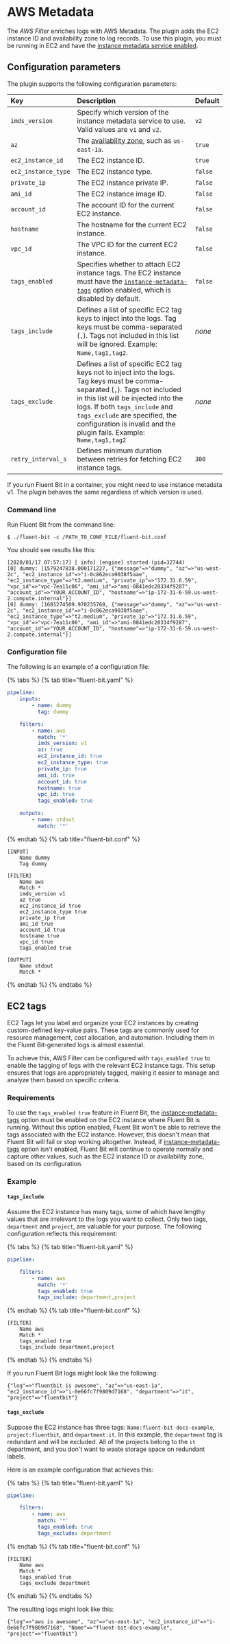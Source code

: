 # AWS Metadata

The _AWS Filter_ enriches logs with AWS Metadata. The plugin adds the EC2 instance ID and availability zone to log records. To use this plugin, you must be running in EC2 and have the [instance metadata service enabled](https://docs.aws.amazon.com/AWSEC2/latest/UserGuide/configuring-instance-metadata-service.html).

## Configuration parameters

The plugin supports the following configuration parameters:

| Key | Description | Default |
| :--- | :--- | :--- |
| `imds_version` | Specify which version of the instance metadata service to use. Valid values are `v1` and `v2`. | `v2` |
| `az` | The [availability zone](https://docs.aws.amazon.com/AWSEC2/latest/UserGuide/using-regions-availability-zones.html), such as `us-east-1a`. | `true` |
| `ec2_instance_id` | The EC2 instance ID. | `true` |
| `ec2_instance_type` | The EC2 instance type. | `false` |
| `private_ip` | The EC2 instance private IP. | `false` |
| `ami_id` | The EC2 instance image ID. | `false` |
| `account_id` | The account ID for the current EC2 instance. | `false` |
| `hostname` | The hostname for the current EC2 instance. | `false` |
| `vpc_id` | The VPC ID for the current EC2 instance. | `false` |
| `tags_enabled` | Specifies whether to attach EC2 instance tags. The EC2 instance must have the [`instance-metadata-tags`](https://awscli.amazonaws.com/v2/documentation/api/latest/reference/ec2/modify-instance-metadata-options.html) option enabled, which is disabled by default. | `false` |
| `tags_include` | Defines a list of specific EC2 tag keys to inject into the logs. Tag keys must be comma-separated (`,`). Tags not included in this list will be ignored. Example: `Name,tag1,tag2`. | _none_ |
| `tags_exclude` | Defines a list of specific EC2 tag keys not to inject into the logs. Tag keys must be comma-separated (`,`). Tags not included in this list will be injected into the logs. If both `tags_include` and `tags_exclude` are specified, the configuration is invalid and the plugin fails. Example: `Name,tag1,tag2` | _none_ |
| `retry_interval_s` |Defines minimum duration between retries for fetching EC2 instance tags. | `300` |

If you run Fluent Bit in a container, you might need to use instance metadata v1. The plugin behaves the same regardless of which version is used.

### Command line

Run Fluent Bit from the command line:

```shell
$ ./fluent-bit -c /PATH_TO_CONF_FILE/fluent-bit.conf
```

You should see results like this:

```text
[2020/01/17 07:57:17] [ info] [engine] started (pid=32744)
[0] dummy: [1579247838.000171227, {"message"=>"dummy", "az"=>"us-west-2c", "ec2_instance_id"=>"i-0c862eca9038f5aae", "ec2_instance_type"=>"t2.medium", "private_ip"=>"172.31.6.59", "vpc_id"=>"vpc-7ea11c06", "ami_id"=>"ami-0841edc20334f9287", "account_id"=>"YOUR_ACCOUNT_ID", "hostname"=>"ip-172-31-6-59.us-west-2.compute.internal"}]
[0] dummy: [1601274509.970235760, {"message"=>"dummy", "az"=>"us-west-2c", "ec2_instance_id"=>"i-0c862eca9038f5aae", "ec2_instance_type"=>"t2.medium", "private_ip"=>"172.31.6.59", "vpc_id"=>"vpc-7ea11c06", "ami_id"=>"ami-0841edc20334f9287", "account_id"=>"YOUR_ACCOUNT_ID", "hostname"=>"ip-172-31-6-59.us-west-2.compute.internal"}]
```

### Configuration file

The following is an example of a configuration file:

{% tabs %}
{% tab title="fluent-bit.yaml" %}

```yaml
pipeline:
    inputs:
        - name: dummy
          tag: dummy

    filters:
        - name: aws
          match: '*'
          imds_version: v1
          az: true
          ec2_instance_id: true
          ec2_instance_type: true
          private_ip: true
          ami_id: true
          account_id: true
          hostname: true
          vpc_id: true
          tags_enabled: true

    outputs:
        - name: stdout
          match: '*'
```

{% endtab %}
{% tab title="fluent-bit.conf" %}

```text
[INPUT]
    Name dummy
    Tag dummy

[FILTER]
    Name aws
    Match *
    imds_version v1
    az true
    ec2_instance_id true
    ec2_instance_type true
    private_ip true
    ami_id true
    account_id true
    hostname true
    vpc_id true
    tags_enabled true

[OUTPUT]
    Name stdout
    Match *
```

{% endtab %}
{% endtabs %}

## EC2 tags

EC2 Tags let you label and organize your EC2 instances by creating custom-defined key-value pairs. These tags are commonly used for resource management, cost allocation, and automation. Including them in the Fluent Bit-generated logs is almost essential.

To achieve this, AWS Filter can be configured with `tags_enabled true` to enable the tagging of logs with the relevant EC2 instance tags. This setup ensures that logs are appropriately tagged, making it easier to manage and analyze them based on specific criteria.

### Requirements

To use the `tags_enabled true` feature in Fluent Bit, the [instance-metadata-tags](https://awscli.amazonaws.com/v2/documentation/api/latest/reference/ec2/modify-instance-metadata-options.html) option must be enabled on the EC2 instance where Fluent Bit is running. Without this option enabled, Fluent Bit won't be able to retrieve the tags associated with the EC2 instance. However, this doesn't mean that Fluent Bit will fail or stop working altogether. Instead, if [instance-metadata-tags](https://awscli.amazonaws.com/v2/documentation/api/latest/reference/ec2/modify-instance-metadata-options.html) option isn't enabled, Fluent Bit will continue to operate normally and capture other values, such as the EC2 instance ID or availability zone, based on its configuration.

### Example

#### `tags_include`

Assume the EC2 instance has many tags, some of which have lengthy values that are irrelevant to the logs you want to collect. Only two tags, `department` and `project`, are valuable for your purpose. The following configuration reflects this requirement:

{% tabs %}
{% tab title="fluent-bit.yaml" %}

```yaml
pipeline:

    filters:
        - name: aws
          match: '*'
          tags_enabled: true
          tags_include: department,project
```

{% endtab %}
{% tab title="fluent-bit.conf" %}

```text
[FILTER]
    Name aws
    Match *
    tags_enabled true
    tags_include department,project
```

{% endtab %}
{% endtabs %}

If you run Fluent Bit logs might look like the following:

```text
{"log"=>"fluentbit is awesome", "az"=>"us-east-1a", "ec2_instance_id"=>"i-0e66fc7f9809d7168", "department"=>"it", "project"=>"fluentbit"}
```

#### `tags_exclude`

Suppose the EC2 instance has three tags: `Name:fluent-bit-docs-example`, `project:fluentbit`, and `department:it`. In this example, the `department` tag is redundant and will be excluded. All of the projects belong to the `it` department, and you don't want to waste storage space on redundant labels.

Here is an example configuration that achieves this:

{% tabs %}
{% tab title="fluent-bit.yaml" %}

```yaml
pipeline:

    filters:
        - name: aws
          match: '*'
          tags_enabled: true
          tags_exclude: department
```

{% endtab %}
{% tab title="fluent-bit.conf" %}

```text
[FILTER]
    Name aws
    Match *
    tags_enabled true
    tags_exclude department
```

{% endtab %}
{% endtabs %}

The resulting logs might look like this:

```text
{"log"=>"aws is awesome", "az"=>"us-east-1a", "ec2_instance_id"=>"i-0e66fc7f9809d7168", "Name"=>"fluent-bit-docs-example", "project"=>"fluentbit"}
```